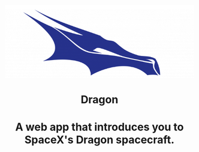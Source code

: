 <img align="center" src="https://github.com/Cocokringle/dragon-react-app/blob/main/public/logo-dragon.png"/>

<h1 align="center">Dragon<h1>
<p align="center">A web app that introduces you to SpaceX's Dragon spacecraft.<p>


